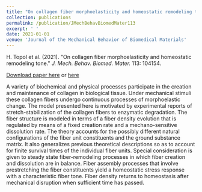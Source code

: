 ```yaml
---
title: "On collagen fiber morphoelasticity and homeostatic remodeling tone"
collection: publications
permalink: /publication/JMechBehavBiomedMater113
excerpt: ' '
date: 2021-01-01
venue: 'Journal of the Mechanical Behavior of Biomedical Materials'
---
```


H. Topol et al. (2021). &quot;On collagen fiber morphoelasticity and homeostatic remodeling tone.&quot; <i>J. Mech. Behav. Biomed. Mater.</i> 113: 104154.

[Download paper here](https://doi.org/10.1016/j.jmbbm.2020.104154) or [here](https://pubmed.ncbi.nlm.nih.gov/33158790/)


A variety of biochemical and physical processes participate in the creation and maintenance of collagen in biological tissue. Under mechanical stimuli these collagen fibers undergo continuous processes of morphoelastic change. The model presented here is motivated by experimental reports of stretch-stabilization of the collagen fibers to enzymatic degradation. The fiber structure is modeled in terms of a fiber density evolution that is regulated by means of a fixed creation rate and a mechano-sensitive dissolution rate. The theory accounts for the possibly different natural configurations of the fiber unit constituents and the ground substance matrix. It also generalizes previous theoretical descriptions so as to account for finite survival times of the individual fiber units. Special consideration is given to steady state fiber-remodeling processes in which fiber creation and dissolution are in balance. Fiber assembly processes that involve prestretching the fiber constituents yield a homeostatic stress response with a characteristic fiber tone. Fiber density returns to homeostasis after mechanical disruption when sufficient time has passed.
